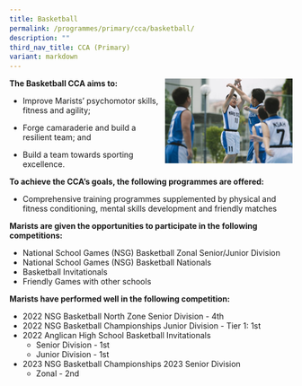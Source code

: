 ```yaml
---
title: Basketball
permalink: /programmes/primary/cca/basketball/
description: ""
third_nav_title: CCA (Primary)
variant: markdown
---
```

<img align="right" src="/images/CCA/Primary/Basketball_D1R1018.jpg" style="width:45%">


**The Basketball CCA aims to:**&nbsp;

*   Improve Marists’ psychomotor skills, fitness and agility;
*   Forge camaraderie and build a resilient team; and  
    
*   Build a team towards sporting excellence.

**To achieve the CCA’s goals, the following programmes are offered:**&nbsp;

*   Comprehensive training programmes supplemented by physical and fitness conditioning, mental skills development and friendly matches  
    

 **Marists are given the opportunities to participate in the following competitions:**&nbsp;

*   National School Games (NSG) Basketball Zonal Senior/Junior Division
*   National School Games (NSG) Basketball Nationals
*   Basketball Invitationals
*   Friendly Games with other schools  
      
    

**Marists have performed well in the following competition:**&nbsp;

*   2022 NSG Basketball North Zone Senior Division - 4th
*   2022 NSG Basketball Championships Junior Division - Tier 1: 1st
*   2022 Anglican High School Basketball Invitationals
    *   Senior Division - 1st
    *   Junior Division - 1st
*   2023 NSG Basketball Championships 2023 Senior Division
    *  Zonal - 2nd  